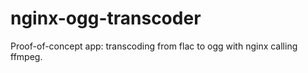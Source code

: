 # nginx-ogg-transcoder
Proof-of-concept app: transcoding from flac to ogg with nginx calling ffmpeg.
